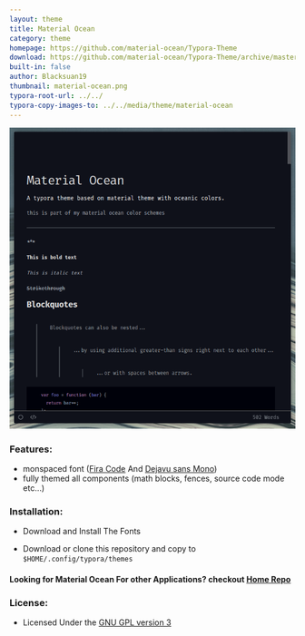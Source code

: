 ```yaml
---
layout: theme
title: Material Ocean
category: theme
homepage: https://github.com/material-ocean/Typora-Theme
download: https://github.com/material-ocean/Typora-Theme/archive/master.zip
built-in: false
author: Blacksuan19
thumbnail: material-ocean.png
typora-root-url: ../../
typora-copy-images-to: ../../media/theme/material-ocean
---
```


<img src="https://raw.githubusercontent.com/Blacksuan19/Material-Ocean-Typora-Theme/master/2019-08-17_18-12.png">

### Features:

- monspaced font ([Fira Code](https://github.com/tonsky/FiraCode) And [Dejavu sans Mono](https://dejavu-fonts.github.io/))
- fully themed all components (math blocks, fences, source code mode etc…)

### Installation:

- Download and Install The Fonts 

- Download or clone this repository and copy to `$HOME/.config/typora/themes`

#### Looking for Material Ocean For other Applications? checkout [Home Repo](https://github.com/Material-Ocean/Material-Ocean)

### License:

- Licensed Under the [GNU GPL version 3](https://github.com/Blacksuan19/Material-Ocean-Typora-Theme/blob/master/LICENSE) 
